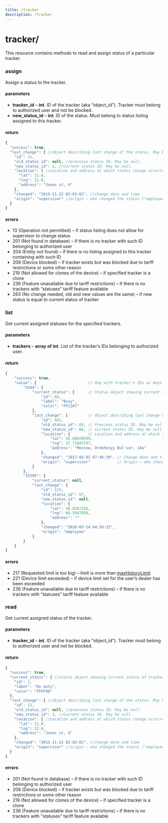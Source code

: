 ```yaml
---
title: /tracker
description: /tracker
---
```


# tracker/
This resource contains methods to read and assign status of a particular tracker.

### assign
Assign a status to the tracker.

#### parameters
* **tracker_id** – **int**. ID of the tracker (aka “object_id”). Tracker must belong to authorized user and not be blocked.
* **new_status_id** – **int**. ID of the status. Must belong to status listing assigned to this tracker.

#### return
```js
{
  "success": true,
  "last_change": { //object describing last change of the status. May be null
    "id": 11,
    "old_status_id": null, //previous status ID. May be null.
    "new_status_id": 2, //Current status ID. May be null.
    "location": { //Location and address at which status change occurred
      "lat": 11.0,
      "lng": 22.0,
      "address": "Jones st, 4"
    },
    "changed": "2015-11-22 02:02:02", //change date and time
    "origin": "supervisor" //origin – who changed the status ("employee" or "supervisor")
  }
}
```

#### errors
*   13 (Operation not permitted) – if status listing does not allow for supervisor to change status
*   201 (Not found in database) – if there is no tracker with such ID belonging to authorized user
*   204 (Entity not found) – if there is no listing assigned to this tracker containing with such ID
*   208 (Device blocked) – if tracker exists but was blocked due to tariff restrictions or some other reason
*   219 (Not allowed for clones of the device) – if specified tracker is a clone
*   236 (Feature unavailable due to tariff restrictions) – if there is no trackers with “statuses” tariff feature available
*   263 (No change needed, old and new values are the same) – if new status is equal to current status of tracker

### list
Get current assigned statuses for the specified trackers.

#### parameters
* **trackers** – **array of int**. List of the tracker’s IDs belonging to authorized user.

#### return
```js
{
    "success": true,
    "value": {                       // Map with tracker's IDs as keys.
        "5344": {
            "current_status": {      // Status object showing current status of tracker. May be null.
                "id": 66,
                "label": "Busy",
                "color": "FFC107"
            },
            "last_change": {         // Object describing last change of the status. May be null.
                "id": 441,
                "old_status_id": 65, // Previous status ID. May be null.
                "new_status_id": 66, // Current status ID. May be null.
                "location": {        // Location and address at which status change occurred.
                    "lat": 55.60920599,
                    "lng": 37.71843797,
                    "address": "Moscow, Orekhovyy Bul'var, 14a"
                },
                "changed": "2017-05-02 07:40:39", // Change date and time.
                "origin": "supervisor"            // Origin – who changed the status ("employee" or "supervisor").
            }
        },
        "15595": {
            "current_status": null,
            "last_change": {
                "id": 123,
                "old_status_id": 67,
                "new_status_id": null,
                "location": {
                    "lat": 56.8267226,
                    "lng": 60.5947458,
                    "address": ""
                },
                "changed": "2016-03-14 04:58:32",
                "origin": "employee"
            }
        }
    }
}
```

#### errors
*   217 (Requested limit is too big) – limit is more than [maxHistoryLimit](../../../../getting-started.md#constants)
*   221 (Device limit exceeded) – if device limit set for the user’s dealer has been exceeded
*   236 (Feature unavailable due to tariff restrictions) – if there is no trackers with “statuses” tariff feature available

### read

Get current assigned status of the tracker.

#### parameters
* **tracker_id** – **int**. ID of the tracker (aka "object_id"). Tracker must belong to authorized user and not be blocked.

#### return
```js
{
  "success": true,
  "current_status": { //status object showing current status of tracker. May be null
    "id": 2,
    "label": "On duty",
    "color": "FFFF99"
  },
  "last_change": { //object describing last change of the status. May be null
    "id": 11,
    "old_status_id": null, //previous status ID. May be null.
    "new_status_id": 2, //Current status ID. May be null.
    "location": { //Location and address at which status change occurred
      "lat": 11.0,
      "lng": 22.0,
      "address": "Jones st, 4"
    },
    "changed": "2015-11-22 02:02:02", //change date and time
    "origin": "supervisor" //origin – who changed the status ("employee" or "supervisor")
  }
}
```

#### errors
*   201 (Not found in database) – if there is no tracker with such ID belonging to authorized user
*   208 (Device blocked) – if tracker exists but was blocked due to tariff restrictions or some other reason
*   219 (Not allowed for clones of the device) – if specified tracker is a clone
*   236 (Feature unavailable due to tariff restrictions) – if there is no trackers with "statuses" tariff feature available
